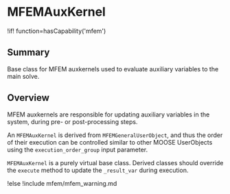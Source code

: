 # MFEMAuxKernel

!if! function=hasCapability('mfem')

## Summary

Base class for MFEM auxkernels used to evaluate auxiliary variables to the main solve.

## Overview

MFEM auxkernels are responsible for updating auxiliary variables in the system, during pre- or
post-processing steps.

An `MFEMAuxKernel` is derived from `MFEMGeneralUserObject`, and thus the order of their execution
can be controlled similar to other MOOSE UserObjects using the `execution_order_group` input
parameter.

`MFEMAuxKernel` is a purely virtual base class. Derived classes should override the `execute`
 method to update the `_result_var` during execution.  

!else
!include mfem/mfem_warning.md
